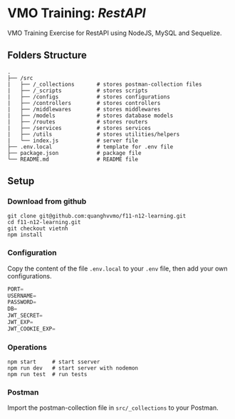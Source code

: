 # **VMO Training**: *RestAPI*
VMO Training Exercise for RestAPI using NodeJS, MySQL and Sequelize.

## Folders Structure
```
.
├── /src
|   ├── /_collections       # stores postman-collection files
|   ├── /_scripts           # stores scripts
|   ├── /configs            # stores configurations
|   ├── /controllers        # stores controllers
|   ├── /middlewares        # stores middlewares
|   ├── /models             # stores database models
|   ├── /routes             # stores routers
|   ├── /services           # stores services
|   ├── /utils              # stores utilities/helpers
|   └── index.js            # server file
├── .env.local              # template for .env file
├── package.json            # package file
└── README.md               # README file
```


## Setup
### Download from github
```shell
git clone git@github.com:quanghvvmo/f11-n12-learning.git
cd f11-n12-learning.git
git checkout vietnh
npm install
```

### Configuration
Copy the content of the file `.env.local` to your `.env` file, then add your own configurations.
```js
PORT=
USERNAME=
PASSWORD=
DB=
JWT_SECRET=
JWT_EXP=
JWT_COOKIE_EXP=
```

### Operations
```shell
npm start     # start sserver
npm run dev   # start server with nodemon
npm run test  # run tests
```

### Postman
Import the postman-collection file in `src/_collections` to your Postman.